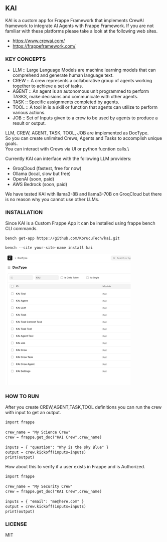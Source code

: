## KAI

KAI is a custom app for Frappe Framework that implements CrewAI framework to integrate AI Agents with Frappe Framework.
If you are not familiar with these platforms please take a look at the following web sites.

- https://www.crewai.com/
- https://frappeframework.com/

### KEY CONCEPTS

- LLM
:: Large Language Models are machine learning models that can comprehend and generate human language text.
- CREW
:: A crew represents a collaborative group of agents working together to achieve a set of tasks.
- AGENT
:: An agent is an autonomous unit programmed to perform TASKS, make decisions and communicate with other agents.
- TASK
:: Specific assignments completed by agents.
- TOOL
:: A tool in is a skill or function that agents can utilize to perform various actions. 
- JOB
:: Set of Inputs given to a crew to be used by agents to produce a result or output.

LLM, CREW, AGENT, TASK, TOOL, JOB are implemented as DocType.\
So you can create unlimited Crews, Agents and Tasks to accomplish unique goals.\
You can interact with Crews via UI or python fucntion calls.\

Currently KAI can interface with the following LLM providers:
- GroqCloud (fastest, free for now)
- Ollama (local, slow but free)
- OpenAI (soon, paid)
- AWS Bedrock (soon, paid)

We have tested KAI with llama3-8B and llama3-70B on GroqCloud but there is no reason why you cannot use other LLMs.

### INSTALLATION

Since KAI is a Custom Frappe App it can be installed using frappe bench CLI commands.
```
bench get-app https://github.com/KorucuTech/kai.git
```
```
bench --site your-site-name install kai
```


<img src="img/image.png" width="400" >

### HOW TO RUN
After you create CREW,AGENT,TASK,TOOL definitions you can run the crew with input to get an output.
```
import frappe

crew_name = "My Science Crew"
crew = frappe.get_doc("KAI Crew",crew_name)

inputs = { "question": "Why is the sky Blue" }
output = crew.kickoff(inputs=inputs)
print(output)
```

How about this to verify if a user exists in Frappe and is Authorized.

```
import frappe

crew_name = "My Security Crew"
crew = frappe.get_doc("KAI Crew",crew_name)

inputs = { "email": "me@here.com" }
output = crew.kickoff(inputs=inputs)
print(output)
```
### LICENSE

MIT
